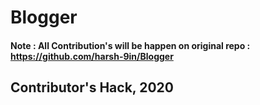 # Blogger
#### Note : All Contribution's will be happen on original repo : https://github.com/harsh-9in/Blogger
## Contributor's Hack, 2020

